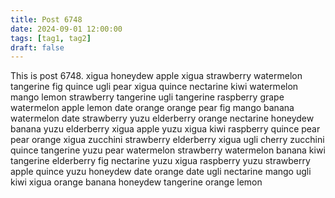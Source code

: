 ```yaml
---
title: Post 6748
date: 2024-09-01 12:00:00
tags: [tag1, tag2]
draft: false
---
```

This is post 6748.
xigua
honeydew
apple
xigua
strawberry
watermelon
tangerine
fig
quince
ugli
pear
xigua
quince
nectarine
kiwi
watermelon
mango
lemon
strawberry
tangerine
ugli
tangerine
raspberry
grape
watermelon
apple
lemon
date
orange
orange
pear
fig
mango
banana
watermelon
date
strawberry
yuzu
elderberry
orange
nectarine
honeydew
banana
yuzu
elderberry
xigua
apple
yuzu
xigua
kiwi
raspberry
quince
pear
pear
orange
xigua
zucchini
strawberry
elderberry
xigua
ugli
cherry
zucchini
quince
tangerine
yuzu
pear
watermelon
strawberry
watermelon
banana
kiwi
tangerine
elderberry
fig
nectarine
yuzu
xigua
raspberry
yuzu
strawberry
apple
quince
yuzu
honeydew
date
orange
date
ugli
nectarine
mango
ugli
kiwi
xigua
orange
banana
honeydew
tangerine
orange
lemon
